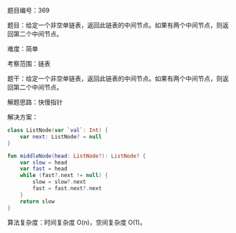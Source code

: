 题目编号：369

题目：给定一个非空单链表，返回此链表的中间节点。如果有两个中间节点，则返回第二个中间节点。

难度：简单

考察范围：链表

题干：给定一个非空单链表，返回此链表的中间节点。如果有两个中间节点，则返回第二个中间节点。

解题思路：快慢指针

解决方案：

```kotlin
class ListNode(var `val`: Int) {
    var next: ListNode? = null
}

fun middleNode(head: ListNode?): ListNode? {
    var slow = head
    var fast = head
    while (fast?.next != null) {
        slow = slow?.next
        fast = fast.next?.next
    }
    return slow
}
```

算法复杂度：时间复杂度 O(n)，空间复杂度 O(1)。